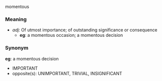 momentous
### Meaning
+ _adj_: Of utmost importance; of outstanding significance or consequence
    + __eg__: a momentous occasion; a momentous decision

### Synonym

__eg__: a momentous decision

+ IMPORTANT
+ opposite(s): UNIMPORTANT, TRIVIAL, INSIGNIFICANT


